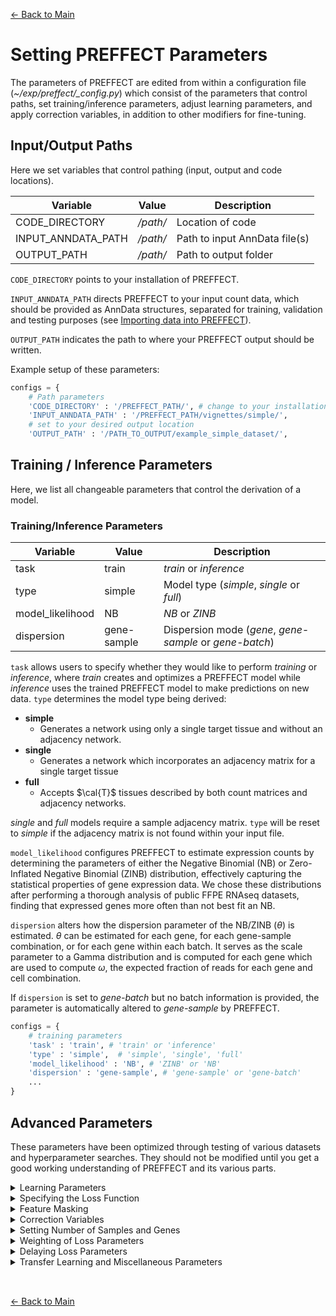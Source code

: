 [← Back to Main](../readme/readme.md#setting_parameters)

# Setting PREFFECT Parameters
The parameters of PREFFECT are edited from within a configuration file (_~/exp/preffect/\_config.py_) which consist of the parameters that control paths, set training/inference parameters, adjust learning parameters, and apply correction variables, in addition to other modifiers for fine-tuning.

## Input/Output Paths
Here we set variables that control pathing (input, output and code locations).

| Variable               | Value                              | Description                     |
|------------------------|------------------------------------|---------------------------------|
| CODE_DIRECTORY         | _/path/_          | Location of code                                   |
| INPUT_ANNDATA_PATH     | _/path/_          | Path to input AnnData file(s)                      |
| OUTPUT_PATH            | _/path/_          | Path to output folder                              |

`CODE_DIRECTORY` points to your installation of PREFFECT. 

`INPUT_ANNDATA_PATH` directs PREFFECT to your input count data, which should be provided as AnnData structures, separated for training, validation and testing purposes (see [Importing data into PREFFECT](importing.md)).

 `OUTPUT_PATH` indicates the path to where your PREFFECT output should be written.

Example setup of these parameters:
```python
configs = {
    # Path parameters
    'CODE_DIRECTORY' : '/PREFFECT_PATH/', # change to your installation path
    'INPUT_ANNDATA_PATH' : '/PREFFECT_PATH/vignettes/simple/',
    # set to your desired output location
    'OUTPUT_PATH' : '/PATH_TO_OUTPUT/example_simple_dataset/', 
```

## Training / Inference Parameters
Here, we list all changeable parameters that control the derivation of a model. 

<a id="train_param"></a>
### Training/Inference Parameters
| Variable               | Value        | Description                                          |
|------------------------|--------------|------------------------------------------------------|
| task                   | train        | _train_ or _inference_                               |
| type                   | simple       | Model type (_simple_, _single_ or _full_)            |
| model_likelihood       | NB           | _NB_ or _ZINB_                                       |
| dispersion             | gene-sample  | Dispersion mode (_gene_, _gene-sample_ or _gene-batch_)|

`task` allows users to specify whether they would like to perform _training_ or _inference_, where _train_ creates and optimizes a PREFFECT model while _inference_ uses the trained PREFFECT model to make predictions on new data. `type` determines the model type being derived: 

- **simple**
  - Generates a network using only a single target tissue and without an adjacency network. 
- **single**
  - Generates a network which incorporates an adjacency matrix for a single target tissue
- **full**
  - Accepts $\cal{T}$ tissues described by both count matrices and adjacency networks.

_single_ and _full_ models require a sample adjacency matrix. `type` will be reset to _simple_ if the adjacency matrix is not found within your input file. 

`model_likelihood` configures PREFFECT to estimate expression counts by determining the parameters of either the Negative Binomial (NB) or Zero-Inflated Negative Binomial (ZINB) distribution, effectively capturing the statistical properties of gene expression data. We chose these distributions after performing a thorough analysis of public FFPE RNAseq datasets, finding that expressed genes more often than not best fit an NB.

`dispersion` alters how the dispersion parameter of the NB/ZINB ($\theta$) is estimated. $\theta$ can be estimated for each gene, for each gene-sample combination, or for each gene within each batch. It serves as the scale parameter to a Gamma distribution and is computed for each gene
which are used to compute $\omega$, the expected fraction of reads for each gene and cell combination.

If `dispersion` is set to _gene-batch_ but no batch information is provided, the parameter is automatically altered to _gene-sample_ by PREFFECT.

```python
configs = {
    # training parameters      
    'task' : 'train', # 'train' or 'inference' 
    'type' : 'simple',  # 'simple', 'single', 'full'
    'model_likelihood' : 'NB', # 'ZINB' or 'NB'
    'dispersion' : 'gene-sample', # 'gene-sample' or 'gene-batch'
    ...
}
```


## Advanced Parameters
These parameters have been optimized through testing of various datasets and hyperparameter searches. They should not be modified until you get a good working understanding of PREFFECT and its various parts. 

<details>
<summary>Learning Parameters</summary>
<a id="learning_param"></a>
<br>

| Variable               | Value       | Description                                           |
|------------------------|-------------|-------------------------------------------------------|
| epochs                 | 10          | Number of epochs to train                             |
| lr                     | 0.0001      | Initial learning rate                                 |
| weight_decay           | 5e-4        | L2 loss on parameters                                 |
| dropout                | 0.3         | Dropout rate (1 - keep probability)                   |
| alpha                  | 0.2         | For leaky_relu                                        |
| h                      | 8           | Number of attention heads                             |
| r_prime                | 48          | Intermediate hidden dimension                         |
| r                      | 16          | Size of latent space; 2r is size of attention head    |
| calT                   | 1           | Number of tissues                                     |
| clamp_value            | 162754      | Max/min values, exp(12)                               |
| mid_clamp_value        | 22026       | exp(10)                                               |
| lib_clamp_value        | 20          | Clamps lib_size_factors to prevent extreme values.    |
| small_clamp_value      | 20          | Max/min values for log var                            |
| mini_batch_size        | 20          | Number of samples per minibatch                       |

- `calT` allows the user to set the number of tissues being evaluated. If `calT` is set to a value exceeding the number of tissue data files found, then `calT` is altered to the latter value.
- The various `clamp` variables prevent learned parameters from becoming overly large/small during early training steps.
- During training, samples are split into multiple subgroups fed separately into the network to update parameters during training; `mini_batch_size` controls this sample number. If $mini\_batch\_size > N$, then PREFFECT will set $mini\_batch\_size = N$. This parameter has no relation to the technical variable _batch_.
</details>

<details>
<summary>Specifying the Loss Function</summary>
<br>

| Variable                | Value | Description                                             |
|-------------------------|-------|---------------------------------------------------------|
| infer_lib_size          | False | Infer library size                                      |
| batch_centroid_loss     | False | Adjust for batches by centroids                         |

- `infer_lib_size` is a boolean that allows PREFFECT to estimate sample library size, which can lead to better correction of expression counts. If False, the library size is computed from the input count matrix.
- `batch_centroid_loss` attempts to adjust the network to normalize the data relative to the centroid of each batch and reduce batch-to-batch variability. This will be automatically set to _False_ if no _batch_ column is found in the input `obs` table.
</details>

<details>
<summary>Feature Masking</summary>
<a id="feature_masking"></a>
<br>


| Variable                | Value | Description                                                  |
|-------------------------|-------|--------------------------------------------------------------|
| training_strategy       | None  | Can be MCAR, MCAR_2 or None                                  |
| lambda_counts           | 0.0   | Fraction of entries of the expression matrix that are masked |
| lambda_edges            | 0.0   | Fraction of edges in sample adjacency matrix that are masked |

`training_strategy` activates feature masking, which is a technique used primarily to prevent overfitting. Currently, we use the MCAR (Missing Completely At Random) method, though others will be added in the future. The MCAR strategy masks the same fraction of entries the same, while MCAR_2 varies the masking fraction from 0 to the set `lambda`. By randomly setting a subset of input features to zero during training (across both the training and validation datasets), the derived model should better generalize to new, unseen data. 

`lambda_counts` controls the fractions of masking events across all count matrices that will be masked (set to $0$). Both the original and masked count matrices are stored in PREFFECT within the _Rs_ and _Xs_ variables, respectively. If MCAR_2 strategy is used, then this value is the maximum fraction of masking events that occur per gene.

`lambda_edges` controls the fractions of edges within the sample adjacency matrix that will be masked. If MCAR_2 strategy is used, then this value is the maximum fraction of masking events that occur per sample.

Example setup of these parameters:
```python
configs = {
  # Path parameters
  'training_strategy' : "MCAR", # can be MCAR, MAR,  MNAR, or None
  'lambda_counts' : 0.1, # the fraction of all entries of the expression matrix that are masked
  'lambda_edges' : 0.1, # the fraction of all entries of the expression matrix that are masked
  ...
}
```
</details>

<details>
<summary>Correction Variables</summary>
<br>

| Variable               | Value       | Description                                           |
|------------------------|-------------|-------------------------------------------------------|
| correct_vars           | True        | Correct categorical variables                         |
| vars_to_correct        | (Name,Type) | Correction variables; Type (categorical or continuous)|
| adjust_vars            | False       | Whether to adjust for batch during inference step     |
| adjust_to_batch_level  | value       | Set all samples as a certain batch during inference   |

`vars_to_correct` [(Name [str],Type [str])] specifies what sample-based variable should be included into the network during **model training**. The _Name_ entered must match a column within the `obs` table of the AnnData input file (e.g. _batch_). The _Type_ indicates whether the variable input is categorical or continuous. This must be specified by the user. If categorical, the adjustment variable should have levels (e.g. from 0, 1, ..., n-1). Users can specify multiple correction and adjustment variables if desired (e.g. [('batch', 'categorical'), ('age', 'continuous)]).

`adjust_vars` [Boolean] allows the user to alter the technical variable _batch_ during inference (only possible if _batch_ was included as a correction variable when training the PREFFECT model being used). `adjust_to_batch_level` [Int] indicates what batch value you wish to set all samples to during inference.

Example setup of these parameters:
```python
configs = {
  'correct_vars' : True,
  'vars_to_correct' : [('batch', 'categorical')], #[(var name, type)] where type is either categorical or continuous
  'adjust_vars' : False, 
  'adjust_to_batch_level' : 0,
  ...
}
```

</details>

<details>
<summary>Setting Number of Samples and Genes</summary>

Users can set how many samples or genes should be included during training/inference without having to alter the AnnData input file.
<br>

| Variable                  | Value    | Description                                           |
|---------------------------|----------|-------------------------------------------------------|
| select_samples            | Inf      | Choose a subset of samples in AnnData file randomly   | 
| select_sample_replacement | False    | If select_samples > M, this is automatically True     |
| select_genes              | Inf      | Number of genes in test dataset                       |

- If you wish to use all genes and/or samples in your dataset, set parameters to infinity (_float('inf'_))
- If the user requests more samples than are present in the AnnData input, samples are added by replacement

Example setup of these parameters in `_config.py`:
```python
configs = {
  'select_samples' : float('inf'), # if this is an int M, then samples are randomly selected.  
  'select_sample_replacement' : False, # if select_samples > observed M, this is automatically True.
  'select_genes' : 1000, # if this is an int n, then genes are randomly selected to level n
  ...
}
```
</details>

<details>
<summary>Weighting of Loss Parameters</summary>
<br>

| Variable             | Value               | Description                              |
|----------------------|---------------------|------------------------------------------|
| kl_weight            | 1                                            | Weight for KL-divergence loss               |
| X_recon_weight       | 1                                            | Weight for X reconstruction loss            |
| DA_recon_weight      | [1 for i in range(model_parameters['calT'])] | Weights for DA reconstruction loss          |
| lib_recon_weight     | [1 for i in range(model_parameters['calT'])] | Weight for library size reconstruction loss |
| DA_KL_weight         | [1 for i in range(model_parameters['calT'])] | Weights for DA KL-divergence loss           |
| DL_KL_weight         | [1 for i in range(model_parameters['calT'])] | Weights for DL KL-divergence loss           |
| simple_KL_weight     | [1 for i in range(model_parameters['calT'])] | Weights for simple model KL-divergence loss |
| batch_centroid_weight| [1 for i in range(model_parameters['calT'])] | Weights for batch correction loss           |

The above parameters allow the user to adjust the contribution of each component of the loss. They are combined into a weighted average of the loss. The general equation is as follows:

`(reconstruction losses) + weight*(losses)`

Some losses pertain to individual tissues, while others are a singular loss value. This is why some weights are integers while others are a list of integers across calT (the parameter controlling the number of tissues being run).
</details>

<details>
<summary>Delaying Loss Parameters</summary>

Delay parameters are integers that indicate to PREFFECT at which epoch number should a particular loss value be adjusted for (where an epoch of 1 is the very start of training).
<br>


| Variable               | Value       | Description                                           |
|------------------------|-------------|-------------------------------------------------------|
| delay_kl_lib           | 1           | Delay application of KL loss on library size          |
| delay_kl_As            | 1           | Delay application of KL loss on As                    |
| delay_kl_simple        | 1           | Delay application of KL loss on simple model          |
| delay_recon_As         | 1           | Delay application of reconstruction loss on As        |
| delay_recon_lib        | 1           | Delay application of reconstruction loss on library   |
| delay_recon_expr       | 1           | Delay application of reconstruction loss on expression|
| delay_centroid_batch   | 1           | Delay application of batch correction loss            |

Note: PREFFECT will end with an assertion if all parameters are > 1, as no losses would be applied at all.

</details>
<details>
<summary>Transfer Learning and Miscellaneous Parameters</summary>
<br>

| Variable               | Value       | Description                                           |
|------------------------|-------------|-------------------------------------------------------|
| use_pretrain           | False       | Use pre-trained model                                 |
| PRETRAIN_MODEL_PATH    | _/path/_    | Full path to pre-trained model                        |
| MODEL_FILE             | _model.pth_ | Name of model generated during training               |
| save_model             | True        | Whether to save a model during training               |
| NICK_NAME              | test        | Assignment of nickname for a run                      |
| INFERENCE_FILE_NAME    | inference   | Name of file named when performing inference          |
| logging_interval       | 1           | Batches between log outputs                           |

`use_pretrain` allows you to load a separate model into PREFFECT as a separate starting point. Note that the input data should have the same genes and gene order as the data used to derive the pre-trained model. This is described in more detail in [Transfer Learning](transfer_learning.md).
</details>
<br>

##
[← Back to Main](../readme/readme.md#setting_parameters)